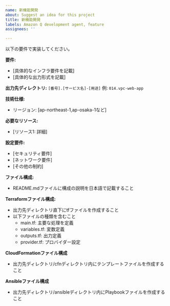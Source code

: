 ```yaml
---
name: 新機能開発
about: Suggest an idea for this project
title: 新機能開発
labels: Amazon Q development agent, feature
assignees: ''

---
```


以下の要件で実装してください。

**要件:**
- [具体的なインフラ要件を記載]
- [具体的な出力形式を記載]

**出力先ディレクトリ:** `[番号].[サービス名]-[用途]`
例: `014.vpc-web-app`

**技術仕様:**
- リージョン: [ap-northeast-1,ap-osaka-1など]

**必要なリソース:**
- [リソース1: 詳細]

**設定要件:**
- [セキュリティ要件]
- [ネットワーク要件]
- [その他の制約]

**ファイル構成:**
- README.mdファイルに構成の説明を日本語で記載すること

**Terraformファイル構成:**
- 出力先ディレクトリ直下にtfファイルを作成すること
- 以下ファイルの種類を含むこと
  - main.tf: 主要な処理を定義
  - variables.tf: 変数定義
  - outputs.tf: 出力定義
  - provider.tf: プロバイダー設定

**CloudFormationファイル構成**
- 出力先ディレクトリ/cfnディレクトリ内にテンプレートファイルを作成すること

**Ansibleファイル構成**
- 出力先ディレクトリ/ansibleディレクトリ内にPlaybookファイルを作成すること